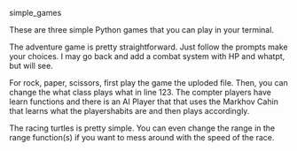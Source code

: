 simple_games

These are three simple Python games that you can play in your terminal.

The adventure game is pretty straightforward. Just follow the prompts make your choices. I may go back and add a combat system with HP and whatpt, but will see.

For rock, paper, scissors, first play the game the uploded file. Then, you can change the what class plays what in line 123.
  The compter players have learn functions and there is an AI Player that that uses the Markhov Cahin that learns what the playershabits are and        then plays accordingly.
  
The racing turtles is pretty simple. You can even change the range in the range function(s) if you want to mess around with the speed of the race. 
